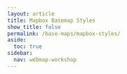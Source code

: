 ```yaml
---
layout: article
title: Mapbox Basemap Styles
show_title: false
permalink: /base-maps/mapbox-styles/
aside:
  toc: true
sidebar:
  nav: webmap-workshop
---
```

